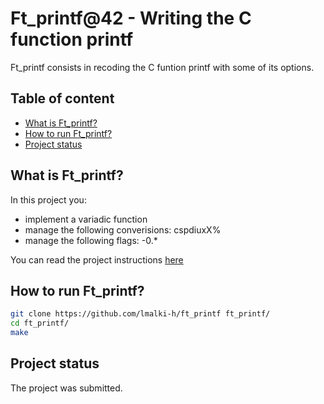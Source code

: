 # Ft_printf@42 - Writing the C function printf

Ft_printf consists in recoding the C funtion printf with some of its options.


## Table of content
* [What is Ft_printf?](#what-is-Ft_printf?)
* [How to run Ft_printf?](#how-to-run-Ft_printf?)
* [Project status](#project-status)

## What is Ft_printf?

In this project you:
* implement a variadic function
* manage the following converisions: cspdiuxX%
* manage the following flags: -0.* 

You can read the project instructions [here](ft_printf.en.pdf)

## How to run Ft_printf?


```bash
git clone https://github.com/lmalki-h/ft_printf ft_printf/
cd ft_printf/
make
```


## Project status

The project was submitted.
